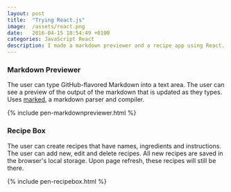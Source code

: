 ```yaml
---
layout: post
title:  "Trying React.js"
image:  /assets/react.png
date:   2016-04-15 18:54:49 +0100
categories: JavaScript React
description: I made a markdown previewer and a recipe app using React.
---
```

### Markdown Previewer

The user can type GitHub-flavored Markdown into a text area. The user can see a preview of the output of the markdown that is updated as they types. Uses [marked][marked], a markdown parser and compiler.

{% include pen-markdownpreviewer.html %}


### Recipe Box

The user can create recipes that have names, ingredients and instructions. The user can add new, edit and delete recipes. All new recipes are saved in the browser's local storage. Upon page refresh, these recipes will still be there.

{% include pen-recipebox.html %}

[marked]: https://github.com/chjj/marked
